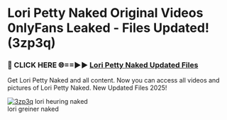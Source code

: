 # Lori Petty Naked Original Videos 0nlyFans Leaked - Files Updated! (3zp3q)

<h3>🔴 CLICK HERE 🌐==►► <a href="https://tinyurl.com/yckcrads" rel="nofollow">Lori Petty Naked Updated Files</a></h3>

Get Lori Petty Naked and all content. Now you can access all videos and pictures of Lori Petty Naked. New Updated Files 2025!

[![3zp3q](https://i.imgur.com/hpKpOFt.gif)](https://tinyurl.com/yckcrads)
lori heuring naked<br>
lori greiner naked